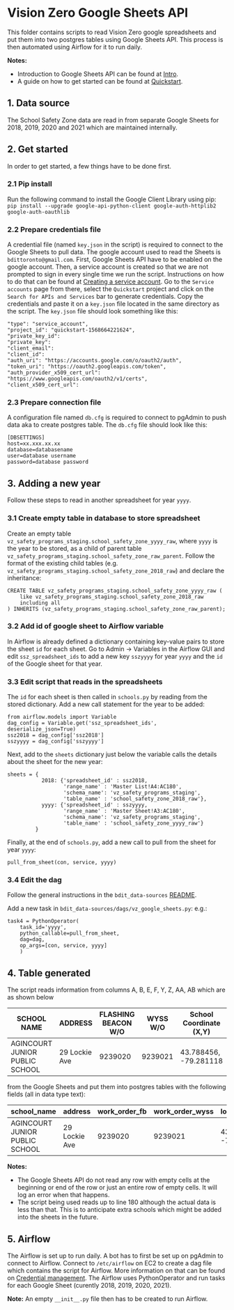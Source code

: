 # Vision Zero Google Sheets API 
This folder contains scripts to read Vision Zero google spreadsheets and put them into two postgres tables using Google Sheets API. This process is then automated using Airflow for it to run daily.

**Notes:** 
- Introduction to Google Sheets API can be found at [Intro](https://developers.google.com/sheets/api/guides/concepts).
- A guide on how to get started can be found at [Quickstart](https://developers.google.com/sheets/api/quickstart/python).

## 1. Data source
The School Safety Zone data are read in from separate Google Sheets for 2018, 2019, 2020 and 2021 which are maintained internally.

## 2. Get started
In order to get started, a few things have to be done first.

### 2.1 Pip install
Run the following command to install the Google Client Library using pip:
`pip install --upgrade google-api-python-client google-auth-httplib2 google-auth-oauthlib`

### 2.2 Prepare credentials file
A credential file (named `key.json` in the script) is required to connect to the Google Sheets to pull data. The google account used to read the Sheets is `bdittoronto@gmail.com`. First, Google Sheets API have to be enabled on the google account. Then, a service account is created so that we are not prompted to sign in every single time we run the script. Instructions on how to do that can be found at [Creating a service account](https://github.com/googleapis/google-api-python-client/blob/master/docs/oauth-server.md#creating-a-service-account). Go to the `Service accounts` page from there, select the `Quickstart` project and click on the `Search for APIs and Services` bar to generate credentials. Copy the credentials and paste it on a `key.json` file located in the same directory as the script. The `key.json` file should look something like this:

    "type": "service_account",
    "project_id": "quickstart-1568664221624",
    "private_key_id": 
    "private_key":
    "client_email":
    "client_id": 
    "auth_uri": "https://accounts.google.com/o/oauth2/auth",
    "token_uri": "https://oauth2.googleapis.com/token",
    "auth_provider_x509_cert_url": "https://www.googleapis.com/oauth2/v1/certs",
    "client_x509_cert_url": 

### 2.3 Prepare connection file
A configuration file named `db.cfg` is required to connect to pgAdmin to push data aka to create postgres table. The `db.cfg` file should look like this:

```
[DBSETTINGS]
host=xx.xxx.xx.xx
database=databasename
user=database username
password=database password
```

## 3. Adding a new year
Follow these steps to read in another spreadsheet for year `yyyy`.

### 3.1 Create empty table in database to store spreadsheet
Create an empty table `vz_safety_programs_staging.school_safety_zone_yyyy_raw`, where `yyyy` is the year to be stored, as a child of parent table `vz_safety_programs_staging.school_safety_zone_raw_parent`. Follow the format of the existing child tables (e.g. `vz_safety_programs_staging.school_safety_zone_2018_raw`) and declare the inheritance:

```
CREATE TABLE vz_safety_programs_staging.school_safety_zone_yyyy_raw (
   	like vz_safety_programs_staging.school_safety_zone_2018_raw 
	including all
) INHERITS (vz_safety_programs_staging.school_safety_zone_raw_parent);

```

### 3.2 Add id of google sheet to Airflow variable
In Airflow is already defined a dictionary containing key-value pairs to store the sheet `id` for each sheet. Go to Admin -> Variables in the Airflow GUI and edit `ssz_spreadsheet_ids` to add a new key `sszyyyy` for year `yyyy` and the `id` of the Google sheet for that year.



### 3.3 Edit script that reads in the spreadsheets
The `id` for each sheet is then called in `schools.py` by reading from the stored dictionary. Add a new call statement for the year to be added:

```
from airflow.models import Variable
dag_config = Variable.get('ssz_spreadsheet_ids', deserialize_json=True)
ssz2018 = dag_config['ssz2018']
sszyyyy = dag_config['sszyyyy']
```

Next, add to the `sheets` dictionary just below the variable calls the details about the sheet for the new year:

```
sheets = {
           2018: {'spreadsheet_id' : ssz2018,
                  'range_name' : 'Master List!A4:AC180',
                  'schema_name': 'vz_safety_programs_staging',
                  'table_name' : 'school_safety_zone_2018_raw'},
           yyyy: {'spreadsheet_id' : sszyyyy,
                  'range_name' : 'Master Sheet!A3:AC180',
                  'schema_name': 'vz_safety_programs_staging',
                  'table_name' : 'school_safety_zone_yyyy_raw'}
         }
```

Finally, at the end of `schools.py`, add a new call to pull from the sheet for year `yyyy`:

```
pull_from_sheet(con, service, yyyy)
```

### 3.4 Edit the dag
Follow the general instructions in the `bdit_data-sources` [README](https://github.com/CityofToronto/bdit_data-sources/tree/master/dags).

Add a new task in `bdit_data-sources/dags/vz_google_sheets.py`:
e.g.:

```
task4 = PythonOperator(
    task_id='yyyy',
    python_callable=pull_from_sheet,
    dag=dag,
    op_args=[con, service, yyyy]
    )
```


## 4. Table generated
The script reads information from columns A, B, E, F, Y, Z, AA, AB which are as shown below

|SCHOOL NAME|ADDRESS|FLASHING BEACON W/O|WYSS W/O|School Coordinate (X,Y)|Final Sign Installation Date|FB Locations (X,Y)|WYS Locations (X,Y)|
|-----------|-------|-------------|---------------|--------------|-----------------------|------------|--------------|
|AGINCOURT JUNIOR PUBLIC SCHOOL|29 Lockie Ave|9239020|9239021|43.788456, -79.281118|January 9, 2019|43.786566, -79.279023|43.787530, -79.279456|

from the Google Sheets and put them into postgres tables with the following fields (all in data type text):

|school_name|address|work_order_fb|work_order_wyss|locations_zone|final_sign_installation|locations_fb|locations_wyss|
|-----------|-------|-------------|---------------|--------------|-----------------------|------------|--------------|
|AGINCOURT JUNIOR PUBLIC SCHOOL|29 Lockie Ave|9239020|9239021|43.788456, -79.281118|January 9, 2019|43.786566, -79.279023|43.787530, -79.279456|

**Notes:** 
* The Google Sheets API do not read any row with empty cells at the beginning or end of the row or just an entire row of empty cells. It will log an error when that happens.
* The script being used reads up to line 180 although the actual data is less than that. This is to anticipate extra schools which might be added into the sheets in the future.

## 5. Airflow
The Airflow is set up to run daily. A bot has to first be set up on pgAdmin to connect to Airflow. Connect to `/etc/airflow` on EC2 to create a dag file which contains the script for Airflow. More information on that can be found on [Credential management](https://www.notion.so/bditto/Automating-Stuff-5440feb635c0474d84ea275c9f72c362#dcb7f4b37eae48cba5c290dee5a6ef68). The Airflow uses PythonOperator and run tasks for each Google Sheet (curently 2018, 2019, 2020, 2021).

**Note:** An empty `__init__.py` file then has to be created to run Airflow. 

